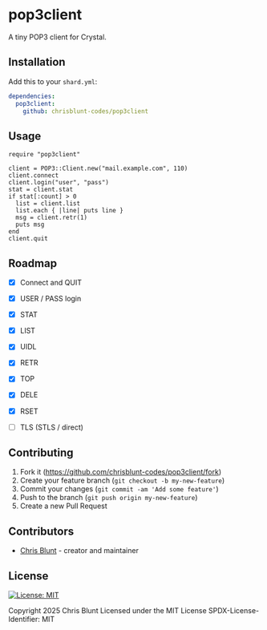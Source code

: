 # pop3client

A tiny POP3 client for Crystal.

## Installation

Add this to your `shard.yml`:

```yaml
dependencies:
  pop3client:
    github: chrisblunt-codes/pop3client
```

## Usage

```crystal
require "pop3client"

client = POP3::Client.new("mail.example.com", 110)
client.connect
client.login("user", "pass")
stat = client.stat
if stat[:count] > 0
  list = client.list
  list.each { |line| puts line }
  msg = client.retr(1)
  puts msg
end
client.quit
```

## Roadmap

- [x] Connect and QUIT
- [x] USER / PASS login
- [x] STAT
- [x] LIST
- [x] UIDL
- [x] RETR
- [x] TOP
- [x] DELE
- [x] RSET
- [ ] TLS (STLS / direct)


## Contributing

1. Fork it (<https://github.com/chrisblunt-codes/pop3client/fork>)
2. Create your feature branch (`git checkout -b my-new-feature`)
3. Commit your changes (`git commit -am 'Add some feature'`)
4. Push to the branch (`git push origin my-new-feature`)
5. Create a new Pull Request

## Contributors

- [Chris Blunt](https://github.com/chrisblunt-codes) - creator and maintainer


## License

[![License: MIT](https://img.shields.io/badge/License-MIT-yellow.svg)](https://opensource.org/licenses/MIT)

Copyright 2025 Chris Blunt
Licensed under the MIT License
SPDX-License-Identifier: MIT

